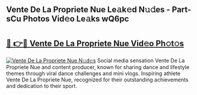 ## Vente De La Propriete Nue Le𝚊k𝚎d N𝚞𝚍es - Part-sCu Photos Vid𝚎o Le𝚊ks wQ6pc

# <h2><a href="http://fb11uc.evod.top/?m=Vente+De+La+Propriete+Nue">🔗 👉🔴 Vente De La Propriete Nue Vid𝚎o Ph𝚘t𝚘s</a></h2>

[![Vente De La Propriete Nue N𝚞d𝚎s](https://i.imgur.com/8V9OHl7.gif)](http://fb11uc.evod.top/?m=Vente+De+La+Propriete+Nue)
Social media sensation Vente De La Propriete Nue and content producer, known for sharing dance and lifestyle themes through viral dance challenges and mini vlogs. Inspiring athlete Vente De La Propriete Nue, recognized for their outstanding achievements and dedication to their sport. 
